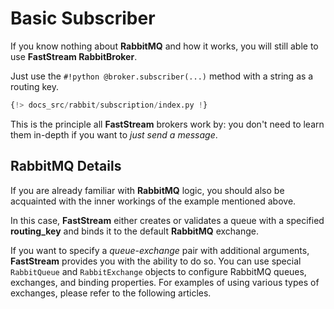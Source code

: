 # Basic Subscriber

If you know nothing about **RabbitMQ** and how it works, you will still able to use **FastStream RabbitBroker**.

Just use the `#!python @broker.subscriber(...)` method with a string as a routing key.

```python linenums="1"
{!> docs_src/rabbit/subscription/index.py !}
```

This is the principle all **FastStream** brokers work by: you don't need to learn them in-depth if you want to *just send a message*.

## RabbitMQ Details

If you are already familiar with **RabbitMQ** logic, you should also be acquainted with the inner workings of the example mentioned above.

In this case, **FastStream** either creates or validates a queue with a specified **routing_key** and binds it to the default **RabbitMQ** exchange.

If you want to specify a *queue*-*exchange* pair with additional arguments, **FastStream** provides you with the ability to do so. You can use special `RabbitQueue` and `RabbitExchange` objects to configure RabbitMQ queues, exchanges, and binding properties. For examples of using various types of exchanges, please refer to the following articles.
